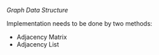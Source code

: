 *Graph Data Structure*

Implementation needs to be done by two methods:
- Adjacency Matrix
- Adjacency List
